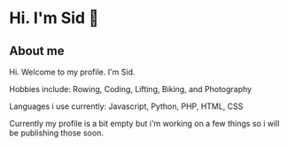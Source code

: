 # Hi. I'm Sid 👋
## About me
Hi. Welcome to my profile.
I'm Sid.

Hobbies include: Rowing, Coding, Lifting, Biking, and Photography

Languages i use currently: Javascript, Python, PHP, HTML, CSS

Currently my profile is a bit empty but i'm working on a few things so i will be publishing those soon.

